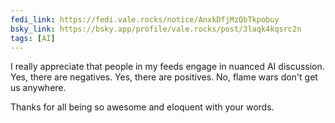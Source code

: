 ```yaml
---
fedi_link: https://fedi.vale.rocks/notice/AnxkDfjMzQbTkpobuy 
bsky_link: https://bsky.app/profile/vale.rocks/post/3laqk4kqsrc2n
tags: [AI]
---
```


I really appreciate that people in my feeds engage in nuanced AI discussion. Yes, there are negatives. Yes, there are positives. No, flame wars don't get us anywhere.

Thanks for all being so awesome and eloquent with your words.
